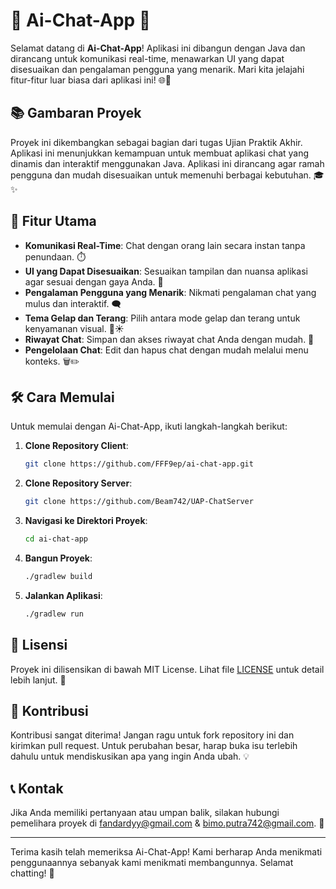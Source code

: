 # 🎉 Ai-Chat-App 🎉

Selamat datang di **Ai-Chat-App**! Aplikasi ini dibangun dengan Java dan dirancang untuk komunikasi real-time, menawarkan UI yang dapat disesuaikan dan pengalaman pengguna yang menarik. Mari kita jelajahi fitur-fitur luar biasa dari aplikasi ini! 🌐💬

## 📚 Gambaran Proyek

Proyek ini dikembangkan sebagai bagian dari tugas Ujian Praktik Akhir. Aplikasi ini menunjukkan kemampuan untuk membuat aplikasi chat yang dinamis dan interaktif menggunakan Java. Aplikasi ini dirancang agar ramah pengguna dan mudah disesuaikan untuk memenuhi berbagai kebutuhan. 🎓✨

## 🚀 Fitur Utama

- **Komunikasi Real-Time**: Chat dengan orang lain secara instan tanpa penundaan. ⏱️
- **UI yang Dapat Disesuaikan**: Sesuaikan tampilan dan nuansa aplikasi agar sesuai dengan gaya Anda. 🎨
- **Pengalaman Pengguna yang Menarik**: Nikmati pengalaman chat yang mulus dan interaktif. 🗨️
- **Tema Gelap dan Terang**: Pilih antara mode gelap dan terang untuk kenyamanan visual. 🌙☀️
- **Riwayat Chat**: Simpan dan akses riwayat chat Anda dengan mudah. 📜
- **Pengelolaan Chat**: Edit dan hapus chat dengan mudah melalui menu konteks. 🗑️✏️

## 🛠️ Cara Memulai

Untuk memulai dengan Ai-Chat-App, ikuti langkah-langkah berikut:

1. **Clone Repository Client**:
   ```bash
   git clone https://github.com/FFF9ep/ai-chat-app.git
   ```
2. **Clone Repository Server**:
   ```bash
   git clone https://github.com/Beam742/UAP-ChatServer
   ```
3. **Navigasi ke Direktori Proyek**: 
   ```bash
   cd ai-chat-app
   ```
4. **Bangun Proyek**: 
   ```bash
   ./gradlew build
   ```
5. **Jalankan Aplikasi**: 
   ```bash
   ./gradlew run
   ```

## 📄 Lisensi

Proyek ini dilisensikan di bawah MIT License. Lihat file [LICENSE](LICENSE) untuk detail lebih lanjut. 📜

## 🤝 Kontribusi

Kontribusi sangat diterima! Jangan ragu untuk fork repository ini dan kirimkan pull request. Untuk perubahan besar, harap buka isu terlebih dahulu untuk mendiskusikan apa yang ingin Anda ubah. 💡

## 📞 Kontak

Jika Anda memiliki pertanyaan atau umpan balik, silakan hubungi pemelihara proyek di [fandardyy@gmail.com](mailto:fandardyy@gmail.com) & [bimo.putra742@gmail.com](mailto:bimo.putra742@gmail.com). 📧

---

Terima kasih telah memeriksa Ai-Chat-App! Kami berharap Anda menikmati penggunaannya sebanyak kami menikmati membangunnya. Selamat chatting! 🎈
